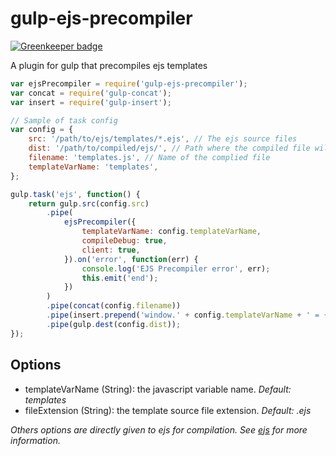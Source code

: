 gulp-ejs-precompiler
====================

[![Greenkeeper badge](https://badges.greenkeeper.io/christophehurpeau/gulp-ejs-precompiler.svg)](https://greenkeeper.io/)

A plugin for gulp that precompiles ejs templates


```js
var ejsPrecompiler = require('gulp-ejs-precompiler');
var concat = require('gulp-concat');
var insert = require('gulp-insert');

// Sample of task config
var config = {
    src: '/path/to/ejs/templates/*.ejs', // The ejs source files
    dist: '/path/to/compiled/ejs/', // Path where the compiled file will be stored
    filename: 'templates.js', // Name of the complied file
    templateVarName: 'templates',
};

gulp.task('ejs', function() {
    return gulp.src(config.src)
        .pipe(
            ejsPrecompiler({
                templateVarName: config.templateVarName,
                compileDebug: true,
                client: true,
            }).on('error', function(err) {
                console.log('EJS Precompiler error', err);
                this.emit('end');
            })
        )
        .pipe(concat(config.filename))
        .pipe(insert.prepend('window.' + config.templateVarName + ' = {};'+"\n"))
        .pipe(gulp.dest(config.dist));
});
```

## Options

- templateVarName (String): the javascript variable name. _Default: templates_
- fileExtension (String): the template source file extension. _Default: .ejs_

_Others options are directly given to ejs for compilation. See [ejs](https://www.npmjs.com/package/ejs#options) for more information._
